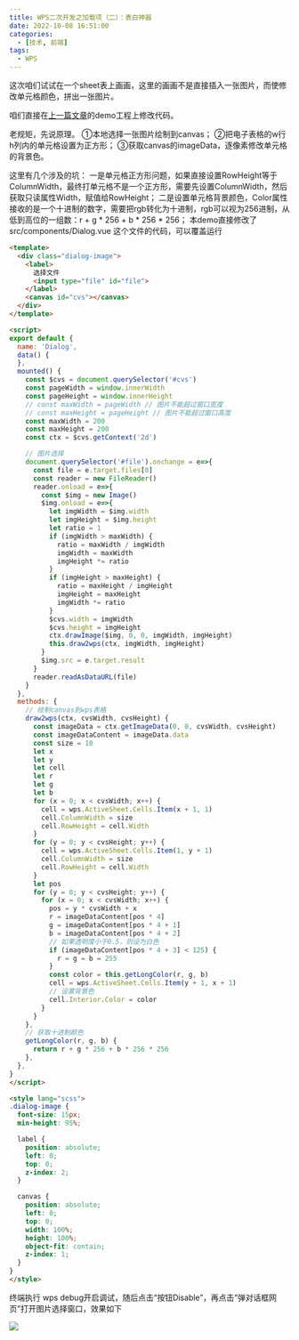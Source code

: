 ```yaml
---
title: WPS二次开发之加载项（二）：表白神器
date: 2022-10-08 16:51:00
categories:
  - [技术, 前端]
tags:
  - WPS
---
```


这次咱们试试在一个sheet表上画画，这里的画画不是直接插入一张图片，而使修改单元格颜色，拼出一张图片。

咱们直接在[上一篇文章](https://my.oschina.net/codingDog/blog/5581257)的demo工程上修改代码。

老规矩，先说原理。
①本地选择一张图片绘制到canvas；
②把电子表格的w行h列内的单元格设置为正方形；
③获取canvas的imageData，逐像素修改单元格的背景色。
<!-- more -->
这里有几个涉及的坑：
一是单元格正方形问题，如果直接设置RowHeight等于ColumnWidth，最终打单元格不是一个正方形，需要先设置ColumnWidth，然后获取只读属性Width，赋值给RowHeight；
二是设置单元格背景颜色，Color属性接收的是一个十进制的数字，需要把rgb转化为十进制，rgb可以视为256进制，从低到高位的一组数：r + g * 256 + b * 256 * 256；
本demo直接修改了src/components/Dialog.vue 这个文件的代码，可以覆盖运行

```html
<template>
  <div class="dialog-image">
    <label>
      选择文件
      <input type="file" id="file">
    </label>
    <canvas id="cvs"></canvas>
  </div>
</template>

<script>
export default {
  name: 'Dialog',
  data() {
  },
  mounted() {
    const $cvs = document.querySelector('#cvs')
    const pageWidth = window.innerWidth
    const pageHeight = window.innerHeight
    // const maxWidth = pageWidth // 图片不能超过窗口宽度
    // const maxHeight = pageHeight // 图片不能超过窗口高度
    const maxWidth = 200
    const maxHeight = 200
    const ctx = $cvs.getContext('2d')

    // 图片选择
    document.querySelector('#file').onchange = e=>{
      const file = e.target.files[0]
      const reader = new FileReader()
      reader.onload = e=>{
        const $img = new Image()
        $img.onload = e=>{
          let imgWidth = $img.width
          let imgHeight = $img.height
          let ratio = 1
          if (imgWidth > maxWidth) {
            ratio = maxWidth / imgWidth
            imgWidth = maxWidth
            imgHeight *= ratio
          }
          if (imgHeight > maxHeight) {
            ratio = maxHeight / imgHeight
            imgHeight = maxHeight
            imgWidth *= ratio
          }
          $cvs.width = imgWidth
          $cvs.height = imgHeight
          ctx.drawImage($img, 0, 0, imgWidth, imgHeight)
          this.draw2wps(ctx, imgWidth, imgHeight)
        }
        $img.src = e.target.result
      }
      reader.readAsDataURL(file)
    }
  },
  methods: {
    // 绘制canvas到wps表格
    draw2wps(ctx, cvsWidth, cvsHeight) {
      const imageData = ctx.getImageData(0, 0, cvsWidth, cvsHeight)
      const imageDataContent = imageData.data
      const size = 10
      let x
      let y
      let cell
      let r
      let g
      let b
      for (x = 0; x < cvsWidth; x++) {
        cell = wps.ActiveSheet.Cells.Item(x + 1, 1)
        cell.ColumnWidth = size
        cell.RowHeight = cell.Width
      }
      for (y = 0; y < cvsHeight; y++) {
        cell = wps.ActiveSheet.Cells.Item(1, y + 1)
        cell.ColumnWidth = size
        cell.RowHeight = cell.Width
      }
      let pos
      for (y = 0; y < cvsHeight; y++) {
        for (x = 0; x < cvsWidth; x++) {
          pos = y * cvsWidth + x
          r = imageDataContent[pos * 4]
          g = imageDataContent[pos * 4 + 1]
          b = imageDataContent[pos * 4 + 2]
          // 如果透明度小于0.5，则设为白色
          if (imageDataContent[pos * 4 + 3] < 125) {
            r = g = b = 255
          }
          const color = this.getLongColor(r, g, b)
          cell = wps.ActiveSheet.Cells.Item(y + 1, x + 1)
          // 设置背景色
          cell.Interior.Color = color
        }
      }
    },
    // 获取十进制颜色
    getLongColor(r, g, b) {
      return r + g * 256 + b * 256 * 256
    },
  },
}
</script>

<style lang="scss">
.dialog-image {
  font-size: 15px;
  min-height: 95%;

  label {
    position: absolute;
    left: 0;
    top: 0;
    z-index: 2;
  }

  canvas {
    position: absolute;
    left: 0;
    top: 0;
    width: 100%;
    height: 100%;
    object-fit: contain;
    z-index: 1;
  }
}
</style>

```

终端执行 wps debug开启调试，随后点击“按钮Disable”，再点击“弹对话框网页”打开图片选择窗口，效果如下

![](/images/wps.png)